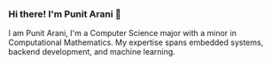 ### Hi there! I'm Punit Arani 👋

I am Punit Arani, I'm a Computer Science major with a minor in Computational Mathematics.
My expertise spans embedded systems, backend development, and machine learning.
